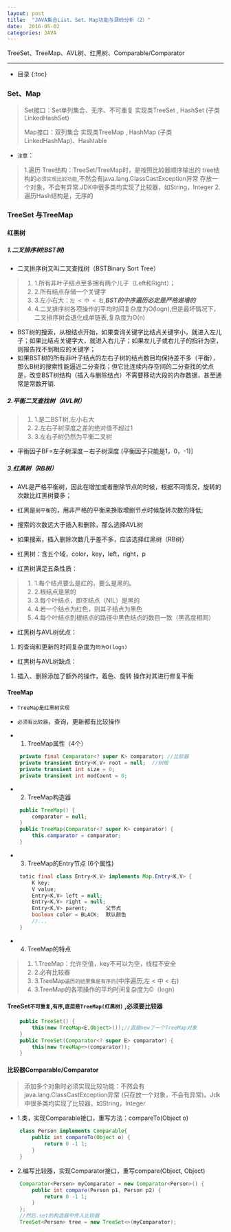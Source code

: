 ```yaml
---
layout: post
title:  "JAVA集合List、Set、Map功能与源码分析（2）"
date:  2016-05-02
categories: JAVA
---
```


TreeSet、TreeMap、AVL树、红黑树、Comparable/Comparator

---

- 目录
{:toc}

### Set、Map

> Set接口：Set单列集合、无序、不可重复 
>         实现类TreeSet , HashSet (子类LinkedHashSet)          
> 
> Map接口：双列集合
>        实现类TreeMap , HashMap (子类LinkedHashMap)、Hashtable 

- `注意`：
>  1.遍历 Tree结构：TreeSet/TreeMap时，是按照比较器顺序输出的
>         tree结构的`必须实现比较功能`,不然会有java.lang.ClassCastException异常
>         存放一个对象，不会有异常.JDK中很多类均实现了比较器，如String，Integer
>  2.遍历Hash结构是，无序的

### TreeSet 与TreeMap

#### 红黑树

##### 1.二叉排序树(BST树)

- 二叉排序树又叫二叉查找树（BSTBinary Sort Tree）

> 1. 1.所有非叶子结点至多拥有两个儿子（Left和Right）；
> 2. 2.所有结点存储一个关键字
> 3. 3.左小右大：`左 < 中 < 右`,***BST的中序遍历必定是严格递增的***
> 4. 4.二叉排序树各项操作的平均时间复杂度为O(logn),但是最坏情况下，二叉排序树会退化成单链表,复杂度为O(n)

- BST树的搜索，从根结点开始，如果查询关键字比结点关键字小，就进入左儿子；如果比结点关键字大，就进入右儿子；如果左儿子或右儿子的指针为空，则报告找不到相应的关键字；
- 如果BST树的所有非叶子结点的左右子树的结点数目均保持差不多（平衡），那么B树的搜索性能逼近二分查找；但它比连续内存空间的二分查找的优点是，改变BST树结构（插入与删除结点）不需要移动大段的内存数据，甚至通常是常数开销.

##### 2.平衡二叉查找树（AVL树）

> 1. 1.是二BST树,左小右大
> 2. 2.左右子树深度之差的绝对值不超过1
> 3. 3.左右子树仍然为平衡二叉树

- 平衡因子BF=左子树深度－右子树深度 (平衡因子只能是1，0，-1)]

##### 3.红黑树（RB树）

- AVL是严格平衡树，因此在增加或者删除节点的时候，根据不同情况，旋转的次数比红黑树要多；
- 红黑是`弱平衡`的，用非严格的平衡来换取增删节点时候旋转次数的降低;


- 搜索的次数远大于插入和删除，那么选择AVL树
- 如果搜索，插入删除次数几乎差不多，应该选择红黑树（RB树）

- 红黑树：含五个域，color，key，left，right，p
- 红黑树满足五条性质：

> 1. 1.每个结点要么是红的，要么是黑的。
> 2. 2.根结点是黑的
> 3. 3.每个叶结点，即空结点（NIL）是黑的
> 4. 4.若一个结点为红色，则其子结点为黑色
> 5. 4.每个叶结点到根结点的路径中黑色结点的数目一致（黑高度相同）

- 红黑树与AVL树优点：
1. 的查询和更新的时间复杂度为`均为O(logn)`
- 红黑树与AVL树缺点：
1. 插入、删除添加了额外的操作，着色、旋转 操作对其进行修复平衡

#### TreeMap
- `TreeMap是红黑树实现`
- `必须有比较器`，查询，更新都有比较操作

- 1. TreeMap属性（4个）

```java
	private final Comparator<? super K> comparator; //比较器
	private transient Entry<K,V> root = null;  //树根
	private transient int size = 0; 
	private transient int modCount = 0;
```

- 2. TreeMap构造器

```java
	public TreeMap() {
		comparator = null;
	}
	public TreeMap(Comparator<? super K> comparator) {
		this.comparator = comparator;
	}
```

- 3. TreeMap的Entry节点 (6个属性)

```java
	tatic final class Entry<K,V> implements Map.Entry<K,V> {
		K key;
		V value;
		Entry<K,V> left = null;
		Entry<K,V> right = null;
		Entry<K,V> parent;      父节点
		boolean color = BLACK;  默认颜色
		//...
	}
```

- 4. TreeMap的特点

> 1. 1.TreeMap：允许空值，key不可以为空，线程不安全
> 2. 2.必有比较器
> 3. 3.TreeMap`遍历的结果集是有序的`(中序遍历,左 < 中 < 右) 
> 4. 3.TreeMap的各项操作的平均时间复杂度为O（logn）

#### TreeSet`不可重复`,`有序`,`底层是TreeMap(红黑树)` ,必须要比较器

```java
	public TreeSet() {
		this(new TreeMap<E,Object>());//直接new了一个TreeMap对象
	}
	public TreeSet(Comparator<? super E> comparator) {
		this(new TreeMap<>(comparator));
	}
```

#### 比较器Comparable/Comparator

> 添加多个对象时必须实现比较功能：不然会有java.lang.ClassCastException异常 
>  (只存放一个对象，不会有异常)。Jdk中很多类均实现了比较器，如String，Integer

- 1.类，实现Comparable接口，重写方法：compareTo(Object o)

```java
	class Person implements Comparable{
		public int compareTo(Object o) {				
			return 0 -1 1;
		}
	}
```

- 2.编写比较器，实现Comparator接口，重写compare(Object, Object)

```java
	Comparator<Person> myComparator = new Comparator<Person>() {
		public int compare(Person p1, Person p2) {
			return 0 -1 1;
		}
	};
	//然后.set的构造器中传入比较器
	TreeSet<Person> tree = new TreeSet<>(myComparator);
```



 


